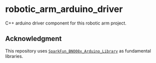 # robotic_arm_arduino_driver
C++ arduino driver component for this robotic arm project.

## Acknowledgment
This repository uses [`SparkFun_BNO08x_Arduino_Library`](https://github.com/sparkfun/SparkFun_BNO08x_Arduino_Library) as fundamental libraries.